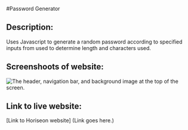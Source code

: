 #Password Generator 

## Description:

Uses Javascript to generate a random password according to specified inputs from used to determine length and characters used.


## Screenshoots of website:

![The header, navigation bar, and background image at the top of the screen.](./assets/images/screenshot1.png)




## Link to live website:

[Link to Horiseon website]
(Link goes here.)

